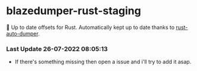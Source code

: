 # blazedumper-rust-staging

🚀 Up to date offsets for Rust. Automatically kept up to date thanks to [rust-auto-dumper](https://github.com/Akandesh/rust-auto-dumper).


### Last Update 26-07-2022 08:05:13
- If there's something missing then open a issue and i'll try to add it asap.